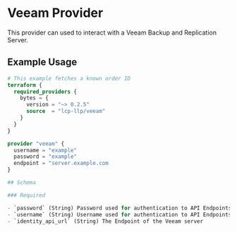 # Veeam Provider

This provider can used to interact with a Veeam Backup and Replication Server.

## Example Usage


```terraform
# This example fetches a known order ID
terraform {
  required_providers {
    bytes = {
      version = "~> 0.2.5"
      source  = "lcp-llp/veeam"
    }
  }
}

provider "veeam" {
  username = "example"
  password = "example"
  endpoint = "server.example.com
}

## Schema

### Required

- `password` (String) Password used for authentication to API Endpoints
- `username` (String) Username used for authentication to API Endpoints
- `identity_api_url` (String) The Endpoint of the Veeam server